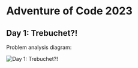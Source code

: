 # Adventure of Code 2023

## Day 1: Trebuchet?!

Problem analysis diagram:

![Day 1: Trebuchet?!](/img/day1.png)
